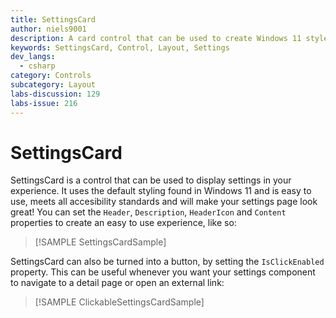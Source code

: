 ```yaml
---
title: SettingsCard
author: niels9001
description: A card control that can be used to create Windows 11 style settings experiences.
keywords: SettingsCard, Control, Layout, Settings
dev_langs:
  - csharp
category: Controls
subcategory: Layout
labs-discussion: 129
labs-issue: 216
---
```


# SettingsCard

SettingsCard is a control that can be used to display settings in your experience. It uses the default styling found in Windows 11 and is easy to use, meets all accesibility standards and will make your settings page look great!
You can set the `Header`, `Description`, `HeaderIcon` and `Content` properties to create an easy to use experience, like so:

> [!SAMPLE SettingsCardSample]

SettingsCard can also be turned into a button, by setting the `IsClickEnabled` property. This can be useful whenever you want your settings component to navigate to a detail page or open an external link:

> [!SAMPLE ClickableSettingsCardSample]
